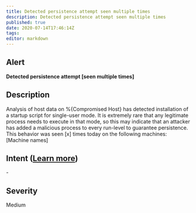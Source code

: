 ```yaml
---
title: Detected persistence attempt seen multiple times
description: Detected persistence attempt seen multiple times
published: true
date: 2020-07-14T17:46:14Z
tags:
editor: markdown
---
```


## Alert
**Detected persistence attempt [seen multiple times]**

## Description
Analysis of host data on %{Compromised Host} has detected installation of a startup script for single-user mode. It is extremely rare that any legitimate process needs to execute in that mode, so this may indicate that an attacker has added a malicious process to every run-level to guarantee persistence. This behavior was seen [x] times today on the following machines: [Machine names]

## Intent ([Learn more](/public/security/alerts/intentions.md))
\-

## Severity
Medium




